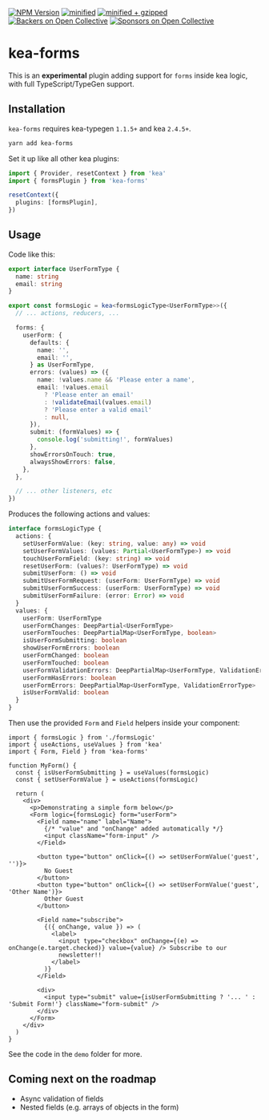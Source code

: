 [![NPM Version](https://img.shields.io/npm/v/kea-forms.svg)](https://www.npmjs.com/package/kea-forms)
[![minified](https://badgen.net/bundlephobia/min/kea-forms)](https://bundlephobia.com/result?p=kea-forms)
[![minified + gzipped](https://badgen.net/bundlephobia/minzip/kea-forms)](https://bundlephobia.com/result?p=kea-forms)
[![Backers on Open Collective](https://opencollective.com/kea/backers/badge.svg)](#backers)
[![Sponsors on Open Collective](https://opencollective.com/kea/sponsors/badge.svg)](#sponsors)

# kea-forms

This is an **experimental** plugin adding support for `forms` inside kea logic, with full TypeScript/TypeGen support.

## Installation

`kea-forms` requires kea-typegen `1.1.5+` and kea `2.4.5+`.

```bash
yarn add kea-forms
```

Set it up like all other kea plugins:

```ts
import { Provider, resetContext } from 'kea'
import { formsPlugin } from 'kea-forms'

resetContext({
  plugins: [formsPlugin],
})
```

## Usage

Code like this:

```ts
export interface UserFormType {
  name: string
  email: string
}

export const formsLogic = kea<formsLogicType<UserFormType>>({
  // ... actions, reducers, ...

  forms: {
    userForm: {
      defaults: {
        name: '',
        email: '',
      } as UserFormType,
      errors: (values) => ({
        name: !values.name && 'Please enter a name',
        email: !values.email
          ? 'Please enter an email'
          : !validateEmail(values.email)
          ? 'Please enter a valid email'
          : null,
      }),
      submit: (formValues) => {
        console.log('submitting!', formValues)
      },
      showErrorsOnTouch: true,
      alwaysShowErrors: false,
    },
  },

  // ... other listeners, etc
})
```

Produces the following actions and values:

```ts
interface formsLogicType {
  actions: {
    setUserFormValue: (key: string, value: any) => void
    setUserFormValues: (values: Partial<UserFormType>) => void
    touchUserFormField: (key: string) => void
    resetUserForm: (values?: UserFormType) => void
    submitUserForm: () => void
    submitUserFormRequest: (userForm: UserFormType) => void
    submitUserFormSuccess: (userForm: UserFormType) => void
    submitUserFormFailure: (error: Error) => void
  }
  values: {
    userForm: UserFormType
    userFormChanges: DeepPartial<UserFormType>
    userFormTouches: DeepPartialMap<UserFormType, boolean>
    isUserFormSubmitting: boolean
    showUserFormErrors: boolean
    userFormChanged: boolean
    userFormTouched: boolean
    userFormValidationErrors: DeepPartialMap<UserFormType, ValidationErrorType>
    userFormHasErrors: boolean
    userFormErrors: DeepPartialMap<UserFormType, ValidationErrorType>
    isUserFormValid: boolean
  }
}
```

Then use the provided `Form` and `Field` helpers inside your component:

```tsx
import { formsLogic } from './formsLogic'
import { useActions, useValues } from 'kea'
import { Form, Field } from 'kea-forms'

function MyForm() {
  const { isUserFormSubmitting } = useValues(formsLogic)
  const { setUserFormValue } = useActions(formsLogic)

  return (
    <div>
      <p>Demonstrating a simple form below</p>
      <Form logic={formsLogic} form="userForm">
        <Field name="name" label="Name">
          {/* "value" and "onChange" added automatically */}
          <input className="form-input" />
        </Field>

        <button type="button" onClick={() => setUserFormValue('guest', '')}>
          No Guest
        </button>
        <button type="button" onClick={() => setUserFormValue('guest', 'Other Name')}>
          Other Guest
        </button>

        <Field name="subscribe">
          {({ onChange, value }) => (
            <label>
              <input type="checkbox" onChange={(e) => onChange(e.target.checked)} value={value} /> Subscribe to our
              newsletter!!
            </label>
          )}
        </Field>

        <div>
          <input type="submit" value={isUserFormSubmitting ? '... ' : 'Submit Form!'} className="form-submit" />
        </div>
      </Form>
    </div>
  )
}
```

See the code in the `demo` folder for more.

## Coming next on the roadmap

- Async validation of fields
- Nested fields (e.g. arrays of objects in the form)
